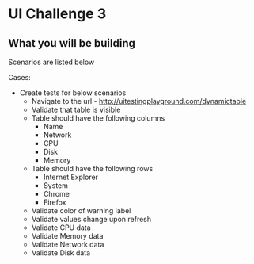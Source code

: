 # UI Challenge 3

## What you will be building

Scenarios are listed below

Cases:
* Create tests for below scenarios
    - Navigate to the url - http://uitestingplayground.com/dynamictable
    - Validate that table is visible
    - Table should have the following columns
        - Name
        - Network
        - CPU
        - Disk
        - Memory
    - Table should have the following rows
        - Internet Explorer
        - System
        - Chrome
        - Firefox
    - Validate color of warning label
    - Validate values change upon refresh
    - Validate CPU data
    - Validate Memory data
    - Validate Network data
    - Validate Disk data

